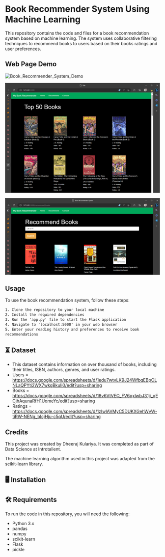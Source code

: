 
# Book Recommender System Using Machine Learning

This repository contains the code and files for a book recommendation system based on machine learning. The system uses collaborative filtering techniques to recommend books to users based on their books ratings and user preferences.


## Web Page Demo

![Book_Recommender_System_Demo](https://raw.githubusercontent.com/Dheerajkulariya/Book-Recommender-System-Collaborative-Filtering-Based-ML-Project-v1.1/master/Demo/Book-Recommender-web-04.gif?token=GHSAT0AAAAAAB57APEX7454AJT5AFUGYM2SZCY5E3Q)

![Top_50_Books](https://raw.githubusercontent.com/Dheerajkulariya/Book-Recommender-System-Collaborative-Filtering-Based-ML-Project-v1.1/master/Demo/Book-Recommender-web-02.png?token=GHSAT0AAAAAAB57APEWNDDPLRBV6RAKJO6MZCY5EYA)

![4_Recommend_Books](https://raw.githubusercontent.com/Dheerajkulariya/Book-Recommender-System-Collaborative-Filtering-Based-ML-Project-v1.1/master/Demo/Book-Recommender-web-01.png?token=GHSAT0AAAAAAB57APEWFMVU2OORHVTQF2OKZCY5EKA)



## Usage

To use the book recommendation system, follow these steps:

    1. Clone the repository to your local machine
    2. Install the required dependencies
    3. Run the 'app.py' file to start the Flask application
    4. Navigate to 'localhost:5000' in your web browser
    5. Enter your reading history and preferences to receive book recommendations
## ⏳ Dataset

- This dataset contains information on over thousand of books, including their titles, ISBN, authors, genres, and user ratings.
- Users = https://docs.google.com/spreadsheets/d/1edu7wtvLK9J24WfbqEBpOLNLaQPYti2WX7wkgBkuIi0/edit?usp=sharing
- Books = https://docs.google.com/spreadsheets/d/18v6VtVEO_FV6qxlwbJ31jj_qECjhAqunaRfH1UomeYc/edit?usp=sharing
- Ratings = https://docs.google.com/spreadsheets/d/1zIwlAVMyC5DUKXGehWvW-tiRW-NENg_bIcjHju-c5qU/edit?usp=sharing
## Credits
This project was created by Dheeraj Kulariya. It was completed as part of Data Science at Introtallent.

The machine learning algorithm used in this project was adapted from the scikit-learn library.
## 🖥️ Installation
## 🛠️ Requirements
To run the code in this repository, you will need the following:

- Python 3.x
- pandas
- numpy
- scikit-learn
- Flask
- pickle
